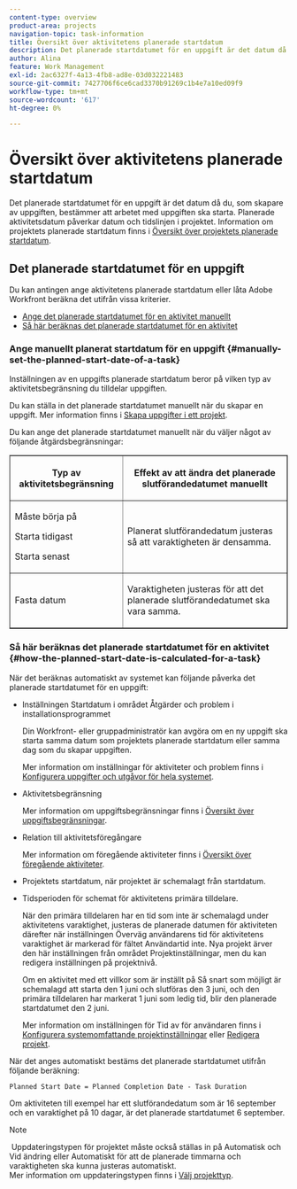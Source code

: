 ```yaml
---
content-type: overview
product-area: projects
navigation-topic: task-information
title: Översikt över aktivitetens planerade startdatum
description: Det planerade startdatumet för en uppgift är det datum då du, som skapare av uppgiften, bestämmer att arbetet med uppgiften ska starta. Planerade aktivitetsdatum påverkar datum och tidslinjen i projektet. Information om projektets planerade startdatum finns i Översikt över projektets planerade startdatum.
author: Alina
feature: Work Management
exl-id: 2ac6327f-4a13-4fb8-ad8e-03d032221483
source-git-commit: 7427706f6ce6cad3370b91269c1b4e7a10ed09f9
workflow-type: tm+mt
source-wordcount: '617'
ht-degree: 0%

---
```


# Översikt över aktivitetens planerade startdatum

<!-- Audited: 6/2025 -->

Det planerade startdatumet för en uppgift är det datum då du, som skapare av uppgiften, bestämmer att arbetet med uppgiften ska starta. Planerade aktivitetsdatum påverkar datum och tidslinjen i projektet. Information om projektets planerade startdatum finns i [Översikt över projektets planerade startdatum](../../../manage-work/projects/planning-a-project/project-planned-start-date.md).

## Det planerade startdatumet för en uppgift

Du kan antingen ange aktivitetens planerade startdatum eller låta Adobe Workfront beräkna det utifrån vissa kriterier. 

* [Ange det planerade startdatumet för en aktivitet manuellt](#manually-set-the-planned-start-date-of-a-task)
* [Så här beräknas det planerade startdatumet för en aktivitet](#how-the-planned-start-date-is-calculated-for-a-task)

### Ange manuellt planerat startdatum för en uppgift {#manually-set-the-planned-start-date-of-a-task}

Inställningen av en uppgifts planerade startdatum beror på vilken typ av aktivitetsbegränsning du tilldelar uppgiften. 

Du kan ställa in det planerade startdatumet manuellt när du skapar en uppgift. Mer information finns i [Skapa uppgifter i ett projekt](../../../manage-work/tasks/create-tasks/create-tasks-in-project.md).

Du kan ange det planerade startdatumet manuellt när du väljer något av följande åtgärdsbegränsningar: 

<table border="1" cellspacing="15" cellpadding="1"> 
 <col> 
 <col> 
 <thead> 
  <tr> 
   <th> <p><strong>Typ av aktivitetsbegränsning</strong> </p> </th> 
   <th> <p><strong>Effekt av att ändra det planerade slutförandedatumet manuellt</strong> </p> </th> 
  </tr> 
 </thead> 
 <tbody> 
  <tr> 
   <td> <p>Måste börja på</p> <p>Starta tidigast</p> <p>Starta senast</p> </td> 
   <td> <p><span class="s1">Planerat slutförandedatum justeras så att varaktigheten är densamma.</span> </p> </td> 
  </tr> 
  <tr> 
   <td> <p>Fasta datum</p> </td> 
   <td> <p>Varaktigheten justeras för att det planerade slutförandedatumet ska vara samma.</p> </td> 
  </tr> 
 </tbody> 
</table>

### Så här beräknas det planerade startdatumet för en aktivitet {#how-the-planned-start-date-is-calculated-for-a-task}

När det beräknas automatiskt av systemet kan följande påverka det planerade startdatumet för en uppgift:

* Inställningen Startdatum i området Åtgärder och problem i installationsprogrammet

  Din Workfront- eller gruppadministratör kan avgöra om en ny uppgift ska starta samma datum som projektets planerade startdatum eller samma dag som du skapar uppgiften.

  Mer information om inställningar för aktiviteter och problem finns i [Konfigurera uppgifter och utgåvor för hela systemet](../../../administration-and-setup/set-up-workfront/configure-system-defaults/set-task-issue-preferences.md).

* Aktivitetsbegränsning

  Mer information om uppgiftsbegränsningar finns i [Översikt över uppgiftsbegränsningar](../../../manage-work/tasks/task-constraints/task-constraint-overview.md).

* Relation till aktivitetsföregångare

  Mer information om föregående aktiviteter finns i [Översikt över föregående aktiviteter](../../../manage-work/tasks/use-prdcssrs/predecessors-overview.md).

* Projektets startdatum, när projektet är schemalagt från startdatum.
* Tidsperioden för schemat för aktivitetens primära tilldelare.

  När den primära tilldelaren har en tid som inte är schemalagd under aktivitetens varaktighet, justeras de planerade datumen för aktiviteten därefter när inställningen Överväg användarens tid för aktivitetens varaktighet är markerad för fältet Användartid inte. Nya projekt ärver den här inställningen från området Projektinställningar, men du kan redigera inställningen på projektnivå.

  Om en aktivitet med ett villkor som är inställt på Så snart som möjligt är schemalagd att starta den 1 juni och slutföras den 3 juni, och den primära tilldelaren har markerat 1 juni som ledig tid, blir den planerade startdatumet den 2 juni.

  Mer information om inställningen för Tid av för användaren finns i [Konfigurera systemomfattande projektinställningar](../../../administration-and-setup/set-up-workfront/configure-system-defaults/set-project-preferences.md) eller [Redigera projekt](../../../manage-work/projects/manage-projects/edit-projects.md).

När det anges automatiskt bestäms det planerade startdatumet utifrån följande beräkning: 

```
Planned Start Date = Planned Completion Date - Task Duration
```

Om aktiviteten till exempel har ett slutförandedatum som är 16 september och en varaktighet på 10 dagar, är det planerade startdatumet 6 september.

>[!NOTE]
>
> Uppdateringstypen för projektet måste också ställas in på Automatisk och Vid ändring eller Automatiskt för att de planerade timmarna och varaktigheten ska kunna justeras automatiskt.\
>Mer information om uppdateringstypen finns i [Välj projekttyp](../../../manage-work/projects/manage-projects/select-project-update-type.md).
